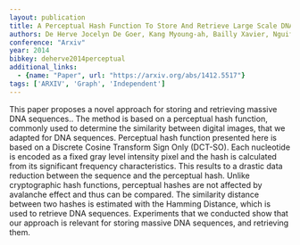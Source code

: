 ```yaml
---
layout: publication
title: A Perceptual Hash Function To Store And Retrieve Large Scale DNA Sequences
authors: De Herve Jocelyn De Goer, Kang Myoung-ah, Bailly Xavier, Nguifo Engelbert Mephu
conference: "Arxiv"
year: 2014
bibkey: deherve2014perceptual
additional_links:
  - {name: "Paper", url: "https://arxiv.org/abs/1412.5517"}
tags: ['ARXIV', 'Graph', 'Independent']
---
```

This paper proposes a novel approach for storing and retrieving massive DNA sequences.. The method is based on a perceptual hash function, commonly used to determine the similarity between digital images, that we adapted for DNA sequences. Perceptual hash function presented here is based on a Discrete Cosine Transform Sign Only (DCT-SO). Each nucleotide is encoded as a fixed gray level intensity pixel and the hash is calculated from its significant frequency characteristics. This results to a drastic data reduction between the sequence and the perceptual hash. Unlike cryptographic hash functions, perceptual hashes are not affected by avalanche effect and thus can be compared. The similarity distance between two hashes is estimated with the Hamming Distance, which is used to retrieve DNA sequences. Experiments that we conducted show that our approach is relevant for storing massive DNA sequences, and retrieving them.
